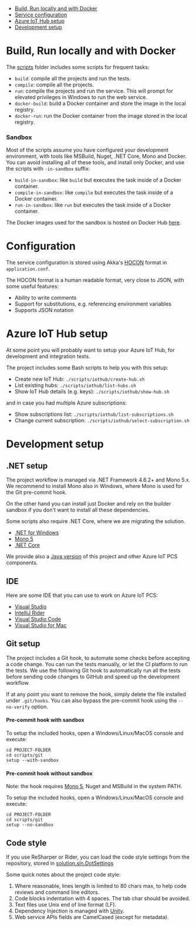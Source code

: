 * [Build, Run locally and with Docker](#build-run-locally-and-with-docker)
* [Service configuration](#configuration)
* [Azure IoT Hub setup](#azure-iot-hub-setup)
* [Development setup](#development-setup)

Build, Run locally and with Docker
==================================

The [scripts](scripts) folder includes some scripts for frequent tasks:

* `build`: compile all the projects and run the tests.
* `compile`: compile all the projects.
* `run`: compile the projects and run the service. This will prompt for
  elevated privileges in Windows to run the web service.
* `docker-build`: build a Docker container and store the image in the local
  registry.
* `docker-run`: run the Docker container from the image stored in the local
  registry.

### Sandbox

Most of the scripts assume you have configured your development environment,
with tools like MSBuild, Nuget, .NET Core, Mono and Docker. You can avoid
installing all of these tools, and install only Docker, and use the scripts
with `-in-sandbox` suffix:

* `build-in-sandbox`: like `build` but executes the task inside of a Docker
   container.
* `compile-in-sandbox`: like `compile` but executes the task inside of a
   Docker container.
* `run-in-sandbox`: like `run` but executes the task inside of a Docker
   container.

The Docker images used for the sandbox is hosted on Docker Hub
[here](https://hub.docker.com/r/azureiotpcs/code-builder-dotnet).

Configuration
=============

The service configuration is stored using Akka's
[HOCON](http://getakka.net/docs/concepts/configuration)
format in `application.conf`.

The HOCON format is a human readable format, very close to JSON, with some
useful features:

* Ability to write comments
* Support for substitutions, e.g. referencing environment variables
* Supports JSON notation

Azure IoT Hub setup
===================

At some point you will probably want to setup your Azure IoT Hub, for
development and integration tests.

The project includes some Bash scripts to help you with this setup:

* Create new IoT Hub: `./scripts/iothub/create-hub.sh`
* List existing hubs: `./scripts/iothub/list-hubs.sh`
* Show IoT Hub details (e.g. keys): `./scripts/iothub/show-hub.sh`

and in case you had multiple Azure subscriptions:

* Show subscriptions list: `./scripts/iothub/list-subscriptions.sh`
* Change current subscription: `./scripts/iothub/select-subscription.sh`

Development setup
=================

## .NET setup

The project workflow is managed via .NET Framework 4.6.2+ and Mono 5.x.
We recommend to install Mono also in Windows, where Mono is used for the
Git pre-commit hook.

On the other hand you can install just Docker and rely on the builder
sandbox if you don't want to install all these dependencies.

Some scripts also require .NET Core, where we are migrating the solution.

* [.NET for Windows](https://support.microsoft.com/help/3151802/the-.net-framework-4.6.2-web-installer-for-windows)
* [Mono 5](http://www.mono-project.com/download)
* [.NET Core](https://dotnet.github.io/)

We provide also a
[Java version](https://github.com/Azure/PROJECT-NAME-HERE-java)
of this project and other Azure IoT PCS components.

## IDE

Here are some IDE that you can use to work on Azure IoT PCS:

* [Visual Studio](https://www.visualstudio.com/)
* [IntelliJ Rider](https://www.jetbrains.com/rider)
* [Visual Studio Code](https://code.visualstudio.com/)
* [Visual Studio for Mac](https://www.visualstudio.com/vs/visual-studio-mac)

## Git setup

The project includes a Git hook, to automate some checks before accepting a
code change. You can run the tests manually, or let the CI platform to run
the tests. We use the following Git hook to automatically run all the tests
before sending code changes to GitHub and speed up the development workflow.

If at any point you want to remove the hook, simply delete the file installed
under `.git/hooks`. You can also bypass the pre-commit hook using the
`--no-verify` option.

#### Pre-commit hook with sandbox

To setup the included hooks, open a Windows/Linux/MacOS console and execute:

```
cd PROJECT-FOLDER
cd scripts/git
setup --with-sandbox
```

#### Pre-commit hook without sandbox

Note: the hook requires [Mono 5](http://www.mono-project.com/download),
Nuget and MSBuild in the system PATH.

To setup the included hooks, open a Windows/Linux/MacOS console and execute:

```
cd PROJECT-FOLDER
cd scripts/git
setup --no-sandbox
```

## Code style

If you use ReSharper or Rider, you can load the code style settings from
the repository, stored in
[solution.sln.DotSettings](solution.sln.DotSettings)

Some quick notes about the project code style:

1. Where reasonable, lines length is limited to 80 chars max, to help code
   reviews and command line editors.
2. Code blocks indentation with 4 spaces. The tab char should be avoided.
3. Text files use Unix end of line format (LF).
4. Dependency Injection is managed with
   [Unity](https://msdn.microsoft.com/library/dn223671.aspx).
5. Web service APIs fields are CamelCased (except for metadata).
